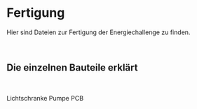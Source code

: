 # Fertigung

Hier sind Dateien zur Fertigung der Energiechallenge zu finden.

</br>

<h2>Die einzelnen Bauteile erklärt</h2>

</br>

Lichtschranke
Pumpe
PCB
